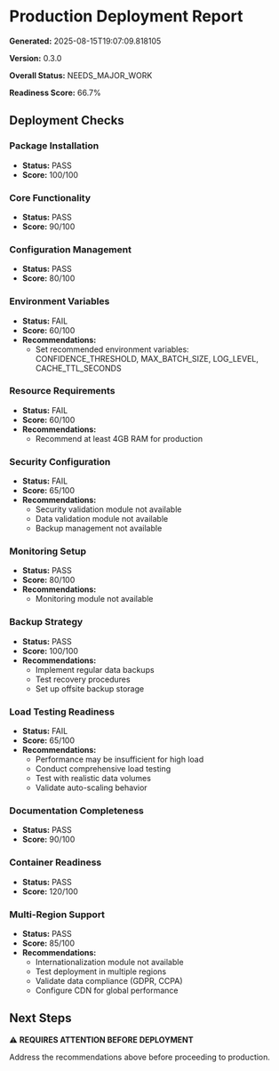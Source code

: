 # Production Deployment Report

**Generated:** 2025-08-15T19:07:09.818105

**Version:** 0.3.0

**Overall Status:** NEEDS_MAJOR_WORK

**Readiness Score:** 66.7%

## Deployment Checks

### Package Installation
- **Status:** PASS
- **Score:** 100/100

### Core Functionality
- **Status:** PASS
- **Score:** 90/100

### Configuration Management
- **Status:** PASS
- **Score:** 80/100

### Environment Variables
- **Status:** FAIL
- **Score:** 60/100
- **Recommendations:**
  - Set recommended environment variables: CONFIDENCE_THRESHOLD, MAX_BATCH_SIZE, LOG_LEVEL, CACHE_TTL_SECONDS

### Resource Requirements
- **Status:** FAIL
- **Score:** 60/100
- **Recommendations:**
  - Recommend at least 4GB RAM for production

### Security Configuration
- **Status:** FAIL
- **Score:** 65/100
- **Recommendations:**
  - Security validation module not available
  - Data validation module not available
  - Backup management not available

### Monitoring Setup
- **Status:** PASS
- **Score:** 80/100
- **Recommendations:**
  - Monitoring module not available

### Backup Strategy
- **Status:** PASS
- **Score:** 100/100
- **Recommendations:**
  - Implement regular data backups
  - Test recovery procedures
  - Set up offsite backup storage

### Load Testing Readiness
- **Status:** FAIL
- **Score:** 65/100
- **Recommendations:**
  - Performance may be insufficient for high load
  - Conduct comprehensive load testing
  - Test with realistic data volumes
  - Validate auto-scaling behavior

### Documentation Completeness
- **Status:** PASS
- **Score:** 90/100

### Container Readiness
- **Status:** PASS
- **Score:** 120/100

### Multi-Region Support
- **Status:** PASS
- **Score:** 85/100
- **Recommendations:**
  - Internationalization module not available
  - Test deployment in multiple regions
  - Validate data compliance (GDPR, CCPA)
  - Configure CDN for global performance

## Next Steps

⚠️ **REQUIRES ATTENTION BEFORE DEPLOYMENT**

Address the recommendations above before proceeding to production.
